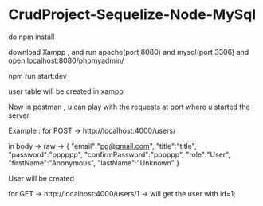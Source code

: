 # CrudProject-Sequelize-Node-MySql

do npm install

download Xampp , and run apache(port 8080) and mysql(port 3306) and open localhost:8080/phpmyadmin/

npm run start:dev

user table will be created in xampp

Now in postman , u can play with the requests at port where u started the server

Example : for POST -> http://localhost:4000/users/

in body -> raw -> {
"email":"pg@gmail.com",
"title":"title",
"password":"pppppp",
"confirmPassword":"pppppp",
"role":"User",
"firstName":"Anonymous",
"lastName":"Unknown"
}

User will be created

for GET -> http://localhost:4000/users/1 -> will get the user with id=1;
